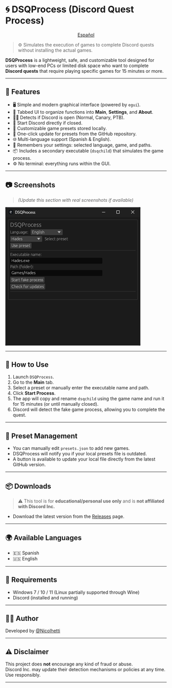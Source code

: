 # 🌀 DSQProcess (Discord Quest Process)

<p align="center">
  <a href="/README_es.md">Español</a>
</p>

> ⚙️ Simulates the execution of games to complete Discord quests without installing the actual games.

**DSQProcess** is a lightweight, safe, and customizable tool designed for users with low-end PCs or limited disk space who want to complete **Discord quests** that require playing specific games for 15 minutes or more.

---

## 🌟 Features

- 🖥️ Simple and modern graphical interface (powered by `egui`).
- 🧭 Tabbed UI to organize functions into **Main**, **Settings**, and **About**.
- 🕵️‍♂️ Detects if Discord is open (Normal, Canary, PTB).
- 🔘 Start Discord directly if closed.
- 📁 Customizable game presets stored locally.
- 🔄 One-click update for presets from the GitHub repository.
- 🌐 Multi-language support (Spanish & English).
- 💾 Remembers your settings: selected language, game, and paths.
- 📦 Includes a secondary executable (`dsqchild`) that simulates the game process.
- ⚙️ No terminal: everything runs within the GUI.

---

## 📷 Screenshots

> *(Update this section with real screenshots if available)*

![Main](assets/image1.png)

---

## 🚀 How to Use

1. Launch `DSQProcess`.
2. Go to the **Main** tab.
3. Select a preset or manually enter the executable name and path.
4. Click **Start Process**.
5. The app will copy and rename `dsqchild` using the game name and run it for 15 minutes (or until manually closed).
6. Discord will detect the fake game process, allowing you to complete the quest.

---

## 🔄 Preset Management

- You can manually edit `presets.json` to add new games.
- DSQProcess will notify you if your local presets file is outdated.
- A button is available to update your local file directly from the latest GitHub version.

---

## 📦 Downloads

> ⚠️ This tool is for **educational/personal use only** and is **not affiliated with Discord Inc.**

- Download the latest version from the [Releases](https://github.com/Nicolhetti/DSQProcess/releases) page.

---

## 🌍 Available Languages

- 🇪🇸 Spanish  
- 🇺🇸 English

---

## 🔧 Requirements

- Windows 7 / 10 / 11 (Linux partially supported through Wine)
- Discord (installed and running)

---

## 👨‍💻 Author

Developed by [@Nicolhetti](https://github.com/Nicolhetti)  
<!-- *With a little help from ChatGPT & Copilot 💻✨* -->

---

## ⚠️ Disclaimer

This project does **not** encourage any kind of fraud or abuse.  
Discord Inc. may update their detection mechanisms or policies at any time. Use responsibly.

---
